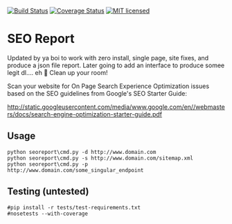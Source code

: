 [![Build Status](https://travis-ci.org/drawbuildplay/seo_report.svg?branch=master)](https://travis-ci.org/drawbuildplay/seo_report)
[![Coverage Status](https://coveralls.io/repos/github/drawbuildplay/seo_report/badge.svg?branch=master)](https://coveralls.io/github/drawbuildplay/seo_report?branch=master)
[![MIT licensed](https://img.shields.io/badge/license-MIT-blue.svg)](https://raw.githubusercontent.com/drawbuildplay/seo_report/master/LICENSE)

SEO Report
==========
Updated by ya boi to work with zero install, single page, site fixes, and produce a json file report. Later going to add an interface to produce somee legit dl.... eh 👊 Clean up your room!

Scan your website for On Page Search Experience Optimization issues based on 
the SEO guidelines from Google's SEO Starter Guide:
        
http://static.googleusercontent.com/media/www.google.com/en//webmasters/docs/search-engine-optimization-starter-guide.pdf


Usage
-----

```
python seoreport\cmd.py -d http://www.domain.com
python seoreport\cmd.py -s http://www.domain.com/sitemap.xml
python seoreport\cmd.py -p http://www.domain.com/some_singular_endpoint
```

Testing (untested)
-------
```
#pip install -r tests/test-requirements.txt
#nosetests --with-coverage
```
